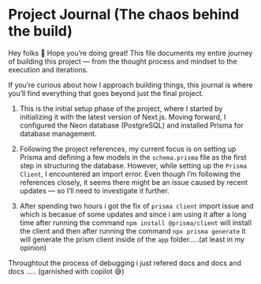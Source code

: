# Project Journal (The chaos behind the build)
Hey folks 👋
Hope you’re doing great! This file documents my entire journey of building this project — from the thought process and mindset to the execution and iterations.

If you’re curious about how I approach building things, this journal is where you’ll find everything that goes beyond just the final project.


1. This is the initial setup phase of the project, where I started by initializing it with the latest version of Next.js. Moving forward, I configured the Neon database (PostgreSQL) and installed Prisma for database management.

2. Following the project references, my current focus is on setting up Prisma and defining a few models in the `schema.prisma` file as the first step in structuring the database.
However, while setting up the `Prisma Client`, I encountered an import error. Even though I’m following the references closely, it seems there might be an issue caused by recent updates — so I’ll need to investigate it further.

3. After spending two hours i got the fix of `prisma client` import issue and which is becasue of some updates and since i am using it after a long time after running the command `npm install @prisma/client` will install the client and then after running the command `npx prisma generate` it will generate the prism client inside of the `app` folder.....(at least in my opinion)

Throughtout the process of debugging i just refered docs and docs and docs ..... (garnished with copilot 😅)


